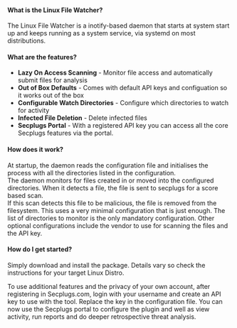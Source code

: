 #### What is the Linux File Watcher?

The Linux File Watcher is a inotify-based daemon that starts at system start up and keeps running as a system service, via systemd on most distributions.

#### What are the features?

- __Lazy On Access Scanning__ - Monitor file access and automatically submit files for analysis
- __Out of Box Defaults__ - Comes with default API keys and configuation so it works out of the box
- __Configurable Watch Directories__ - Configure which directories to watch for activity
- __Infected File Deletion__ - Delete infected files
- __Secplugs Portal__ - With a registered API key you can access all the core Secplugs features via the portal.

#### How does it work?

At startup, the daemon reads the configuration file and initialises the process with all the directories listed in the configuration.  
The daemon monitors for files created in or moved into the configured directories. When it detects a file, the file is sent to secplugs for a score based scan.  
If this scan detects this file to be malicious, the file is removed from the filesystem.
This uses a very minimal configuration that is just enough. The list of directories to monitor is the only mandatory configuration.
Other optional configurations include the vendor to use for scanning the files and the API key.

#### How do I get started?

Simply download and install the package. Details vary so check the instructions for your target Linux Distro. 

To use additional features and the privacy of your own account, after registering in Secplugs.com, login with your username and create an API key to use with the tool. 
Replace the key in the configuration file.
You can now use the Secplugs portal to configure the plugin and well as view activity, run reports and do deeper retrospective threat analysis.
